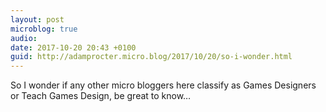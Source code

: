 ```yaml
---
layout: post
microblog: true
audio: 
date: 2017-10-20 20:43 +0100
guid: http://adamprocter.micro.blog/2017/10/20/so-i-wonder.html
---
```

So I wonder if any other micro bloggers here classify as Games Designers or Teach Games Design, be great to know…
